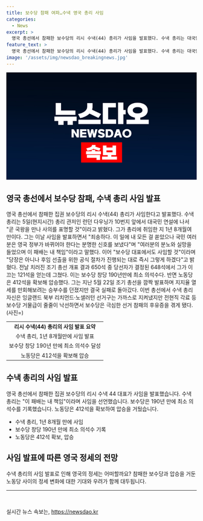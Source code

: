 ```yaml
---
title: 보수당 참패 여파…수낵 영국 총리 사임
categories:
  - News
excerpt: >
  영국 총선에서 참패한 보수당의 리시 수낵(44) 총리가 사임을 발표했다. 수낵 총리는 대국민 연설에서 국민들의 분노와 실망을 들었으며 이 패배는 내 책임이라며 사퇴하겠다고 밝혔다. 전날 치러진 조기 총선에서 보수당은 극심한 참패를 경험하며 수낵 총리가 사임을 결정했다. (150자)
feature_text: >
  영국 총선에서 참패한 보수당의 리시 수낵(44) 총리가 사임을 발표했다. 수낵 총리는 대국민 연설에서 국민들의 분노와 실망을 들었으며 이 패배는 내 책임이라며 사퇴하겠다고 밝혔다. 전날 치러진 조기 총선에서 보수당은 극심한 참패를 경험하며 수낵 총리가 사임을 결정했다. (150자)
image: '/assets/img/newsdao_breakingnews.jpg'
---
```


<p><img src="/assets/img/newsdao_breakingnews.jpg" alt="cryptoinkorea 속보" /></p>

<h2 data-ke-size="size26">영국 총선에서 보수당 참패, 수낵 총리 사임 발표</h2>

<p data-ke-size="size16">영국 총선에서 참패한 집권 보수당의 리시 수낵(44) 총리가 사임한다고 발표했다. 수낵 총리는 5일(현지시간) 총리 관저인 런던 다우닝가 10번지 앞에서 대국민 연설에 나서 "곧 국왕을 만나 사의를 표명할 것"이라고 밝혔다. 그가 총리에 취임한 지 1년 8개월여 만이다. 그는 이날 사임을 발표하면서 "죄송하다. 이 일에 내 모든 걸 쏟았으나 국민 여러분은 영국 정부가 바뀌어야 한다는 분명한 신호를 보냈다"며 "여러분의 분노와 실망을 들었으며 이 패배는 내 책임"이라고 말했다. 이어 "보수당 대표에서도 사임할 것"이라며 "당장은 아니나 후임 선출을 위한 공식 절차가 진행되는 대로 즉시 그렇게 하겠다"고 밝혔다. 전날 치러진 조기 총선 개표 결과 650석 중 당선자가 결정된 648석에서 그가 이끄는 121석을 얻는데 그쳤다. 이는 보수당 창당 190년만에 최소 의석수다. 반면 노동당은 412석을 확보해 압승했다. 그는 지난 5월 22일 조기 총선을 깜짝 발표하며 지지율 열세를 만회해보려는 승부수를 던졌지만 결국 실패로 돌아갔다. 이번 총선에서 수낵 총리 자신은 잉글랜드 북부 리치먼드·노샐러턴 선거구는 가까스로 지켜냈지만 전현직 각료 등 보수당 거물급이 줄줄이 낙선하면서 보수당은 극심한 선거 참패의 후유증을 겪게 됐다. (사진=)</p>

<table>
    <tr>
        <td style="text-align: center; height: 17px;"><b>리시 수낵(44) 총리의 사임 발표 요약</b></td>
    </tr>
    <tr>
        <td style="text-align: center; height: 17px;">수낵 총리, 1년 8개월만에 사임 발표</td>
    </tr>
    <tr>
        <td style="text-align: center; height: 17px;">보수당 창당 190년 만에 최소 의석수 달성</td>
    </tr>
    <tr>
        <td style="text-align: center; height: 17px;">노동당은 412석을 확보해 압승</td>
    </tr>
</table>

<h2 data-ke-size="size26">수낵 총리의 사임 발표</h2>

<p data-ke-size="size16">영국 총선에서 참패한 집권 보수당의 리시 수낵 44 대표가 사임을 발표했습니다. 수낵 총리는 "이 패배는 내 책임"이라며 사임을 선언했습니다. 보수당은 190년 만에 최소 의석수를 기록했습니다. 노동당은 412석을 확보하여 압승을 거뒀습니다.</p>

<ul>
    <li>수낵 총리, 1년 8개월 만에 사임</li>
    <li>보수당 창당 190년 만에 최소 의석수 기록</li>
    <li>노동당은 412석 확보, 압승</li>
</ul>

<h2 data-ke-size="size26">사임 발표에 따른 영국 정세의 전망</h2>

<p data-ke-size="size16">수낵 총리의 사임 발표로 인해 영국의 정세는 어떠할까요? 참패한 보수당과 압승을 거둔 노동당 사이의 정세 변화에 대한 기대와 우려가 함께 대두됩니다. </p>

<hr>

<p data-ke-size="size16">&nbsp;</p>
실시간 뉴스 속보는, <a href="https://newsdao.kr" rel="dofollow">https://newsdao.kr</a>


